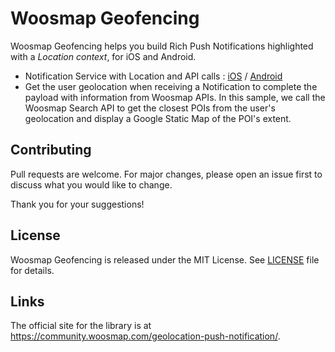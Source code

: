 ﻿
# Woosmap Geofencing
Woosmap Geofencing helps you build Rich Push Notifications highlighted with a *Location context*, for iOS and Android.

* Notification Service with Location and API calls : [iOS](https://community.woosmap.com/geolocation-push-notification/ios/get-started/) / [Android](https://community.woosmap.com/geolocation-push-notification/android/get-started/)
* Get the user geolocation when receiving a Notification to complete the payload with information from Woosmap APIs. In this sample, we call the Woosmap Search API to get the closest POIs from the user's geolocation and display a Google Static Map of the POI's extent. 

## Contributing

Pull requests are welcome. For major changes, please open an issue first to discuss what you would like to change.

Thank you for your suggestions!

## License

Woosmap Geofencing is released under the MIT License. See [LICENSE](https://github.com/woosmap/woosmap-geofencing/blob/master/LICENSE.md) file for
details.

## Links

The official site for the library is at <https://community.woosmap.com/geolocation-push-notification/>.
